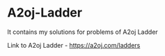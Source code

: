# A2oj-Ladder
It contains my solutions for problems of A2oj Ladder

Link to A2oj Ladder - https://a2oj.com/ladders
